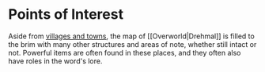 # Points of Interest

Aside from [villages and towns](/World/Settlements/), the map of [[Overworld|Drehmal]] is filled to the brim with many other structures and areas of note, whether still intact or not. Powerful items are often found in these places, and they often also have roles in the word's lore.
